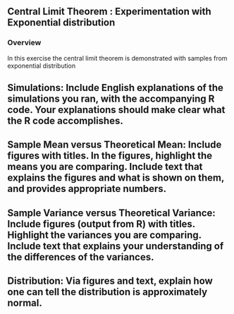 ## Central Limit Theorem : Experimentation with Exponential distribution

### Overview
   In this exercise the central limit theorem is demonstrated with samples from exponential distribution
## Simulations: Include English explanations of the simulations you ran, with the accompanying R code. Your explanations should make clear what the R code accomplishes.
## Sample Mean versus Theoretical Mean: Include figures with titles. In the figures, highlight the means you are comparing. Include text that explains the figures and what is shown on them, and provides appropriate numbers.
## Sample Variance versus Theoretical Variance: Include figures (output from R) with titles. Highlight the variances you are comparing. Include text that explains your understanding of the differences of the variances.
## Distribution: Via figures and text, explain how one can tell the distribution is approximately normal.

